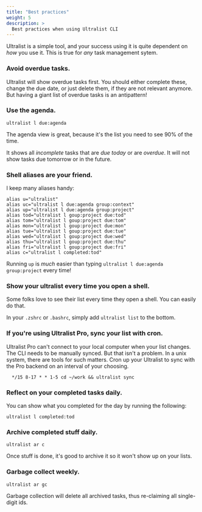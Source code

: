 ```yaml
---
title: "Best practices"
weight: 5
description: >
  Best practices when using Ultralist CLI
---
```


Ultralist is a simple tool, and your success using it is quite dependent on _how_ you use it.  This is true for _any_ task management sytem.

### Avoid overdue tasks.

Ultralist will show overdue tasks first.  You should either complete these, change the due date, or just delete them, if they are not relevant anymore.  But having a giant list of overdue tasks is an antipattern!

### Use the agenda.

```shell
ultralist l due:agenda
```

The agenda view is great, because it's the list you need to see 90% of the time.

It shows all _incomplete_ tasks that are _due today_ or are _overdue_.  It will not show tasks due tomorrow or in the future.

### Shell aliases are your friend.

I keep many aliases handy:

```shell
alias u="ultralist"
alias uc="ultralist l due:agenda group:context"
alias up="ultralist l due:agenda group:project"
alias tod="ultralist l goup:project due:tod"
alias tom="ultralist l goup:project due:tom"
alias mon="ultralist l goup:project due:mon"
alias tue="ultralist l goup:project due:tue"
alias wed="ultralist l goup:project due:wed"
alias thu="ultralist l goup:project due:thu"
alias fri="ultralist l goup:project due:fri"
alias c="ultralist l completed:tod"
```

Running `up` is _much_ easier than typing `ultralist l due:agenda group:project` every time!


### Show your ultralist every time you open a shell.

Some folks love to see their list every time they open a shell.  You can easily do that.

In your `.zshrc` or `.bashrc`, simply add `ultralist list` to the bottom.

### If you're using Ultralist Pro, sync your list with cron.

Ultralist Pro can't connect to your local computer when your list changes.  The CLI needs to be manually synced.  But that isn't a problem.  In a unix system, there are tools for such matters.  Cron up your Ultralist to sync with the Pro backend on an interval of your choosing.

```cron
  */15 8-17 * * 1-5 cd ~/work && ultralist sync
```

### Reflect on your completed tasks daily.

You can show what you completed for the day by running the following:

```
ultralist l completed:tod
```

### Archive completed stuff daily.

```
ultralist ar c
```

Once stuff is done, it's good to archive it so it won't show up on your lists.

### Garbage collect weekly.

```
ultralist ar gc
```

Garbage collection will delete all archived tasks, thus re-claiming all single-digit ids.
